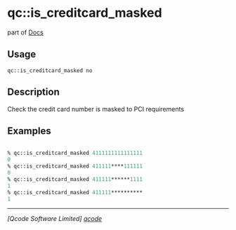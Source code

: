 qc::is_creditcard_masked
========================

part of [Docs](.)

Usage
-----
`qc::is_creditcard_masked no`

Description
-----------
Check the credit card number is masked to PCI requirements

Examples
--------
```tcl

% qc::is_creditcard_masked 4111111111111111
0
% qc::is_creditcard_masked 411111****111111
0
% qc::is_creditcard_masked 411111******1111
1
% qc::is_creditcard_masked 411111**********
1
```

----------------------------------
*[Qcode Software Limited] [qcode]*

[qcode]: http://www.qcode.co.uk "Qcode Software"